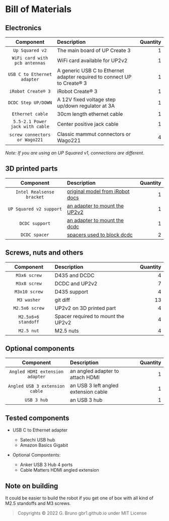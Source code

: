 # Bill of Materials

## Electronics

| Component | Description | Quantity |
| :---:         |     :---      |          ---: |
| `Up Squared v2`  | The main board of UP Create 3 | 1 |
| `WiFi card with pcb antennas` | WiFi card available for UP2v2 | 1 |
| `USB C to Ethernet adapter`  | A generic USB C to Ethernet adapter required to connect UP to Create® 3 | 1 |
| `iRobot Create® 3`  | iRobot Create® 3 | 1 |
| `DCDC Step UP/DOWN` | A 12V fixed voltage step up/down regulator at 3A | 1 |
| `Ethernet cable` | 30cm length ethernet cable | 1 |
| `5.5-2.1 Power jack with cable` | Center positive jack cable | 1 |
| `screw connectors or Wago221` | Classic mammut connectors or Wago221 | 4 |


*Note: If you are using an UP Squared v1, connections are different.*



## 3D printed parts

| Component | Description | Quantity |
| :---:         |     :---      |          ---: |
| `Intel Realsense bracket`  | [original model from iRobot docs](../mechanics/3d_parts/C3-RealSense-D435-Mount.stl) | 1 |
| `UP Squared v2 support` | [an adapter to mount the UP2v2](../mechanics/3d_parts/adapter%20up2v2%20v2.stl) | 1 |
| `DCDC support` | [an adapter to mount the dcdc](../mechanics/3d_parts/dcdc_support%20v3.stl) | 1 |
| `DCDC spacer` | [spacers used to block dcdc](../mechanics/3d_parts/dcdc_spacer%20v1.stl) | 2 |



## Screws, nuts and others

| Component | Description | Quantity |
| :---:         |     :---      |          ---: |
| `M3x6 screw`  | D435 and DCDC | 4 |
| `M3x8 screw` | DCDC and UP2v2 | 7 |
| `M3x10 screw` | D435 support    | 4 |
| `M3 washer`   | git diff       | 13 |
| `M2.5x6 screw` | UP2v2 on 3D printed part | 4 |
| `M2.5x6+6 standoff` | Spacer required to mount the UP2v2 | 4 |
| `M2.5 nut` | M2.5 nuts | 4 |


## Optional components

| Component | Description | Quantity |
| :---:         |     :---      |          ---: |
| `Angled HDMI extension adapter`  | an angled adapter to attach HDMI | 1 |
| `Angled USB 3 extension cable` | an USB 3 left angled extension cable | 1 |
| `USB 3 hub` | an USB 3 hub | 1 |



## Tested components

- USB C to Ethernet adapter
    - Satechi USB hub
    - Amazon Basics Gigabit

- Optional Compontents:
    - Anker USB 3 Hub 4 ports
    - Cable Matters HDMI angled extension


## Note on building

It could be easier to build the robot if you get one of box with all kind of M2.5 standoffs and M3 screws.



>Copyrights © 2022 G. Bruno gbr1.github.io under MIT License







